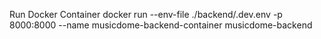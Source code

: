 Run Docker Container
docker run --env-file ./backend/.dev.env -p 8000:8000 --name musicdome-backend-container musicdome-backend
